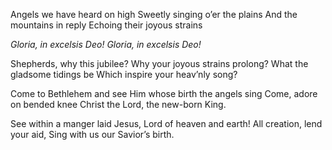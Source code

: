 

Angels we have heard on high 
Sweetly singing o’er the plains 
And the mountains in reply 
Echoing their joyous strains

*Gloria, in excelsis Deo!*
*Gloria, in excelsis Deo!*

Shepherds, why this jubilee?
Why your joyous strains prolong? 
What the gladsome tidings be 
Which inspire your heav’nly song?

Come to Bethlehem and see
Him whose birth the angels sing 
Come, adore on bended knee Christ the Lord, the new-born King.

See within a manger laid
Jesus, Lord of heaven and earth! 
All creation, lend your aid,
Sing with us our Savior’s birth.

